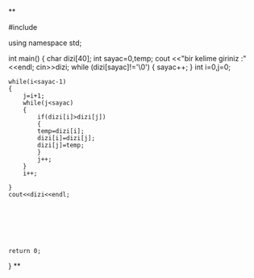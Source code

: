 **

#include <iostream>

using namespace std;

int main()
{
    char dizi[40];
    int sayac=0,temp;
    cout <<"bir kelime giriniz :"<<endl;
    cin>>dizi;
    while (dizi[sayac]!='\0')
    {
        sayac++;
    }
    int i=0,j=0;

    while(i<sayac-1)
    {
        j=i+1;
        while(j<sayac)
        {
            if(dizi[i]>dizi[j])
            {
            temp=dizi[i];
            dizi[i]=dizi[j];
            dizi[j]=temp;
            }
            j++;
        }
        i++;

    }
    cout<<dizi<<endl;







    return 0;
}
**
